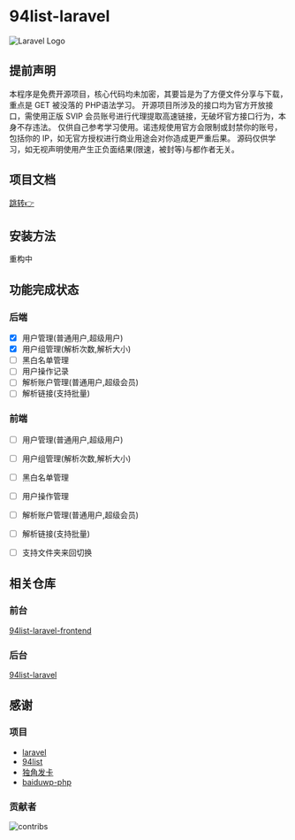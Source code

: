 # 94list-laravel

![Laravel Logo](https://raw.githubusercontent.com/laravel/art/master/logo-lockup/5%20SVG/2%20CMYK/1%20Full%20Color/laravel-logolockup-cmyk-red.svg)

## 提前声明

本程序是免费开源项目，核心代码均未加密，其要旨是为了方便文件分享与下载，重点是 GET 被没落的 PHP语法学习。
开源项目所涉及的接口均为官方开放接口，需使用正版 SVIP 会员账号进行代理提取高速链接，无破坏官方接口行为，本身不存违法。
仅供自己参考学习使用。诺违规使用官方会限制或封禁你的账号，包括你的 IP，如无官方授权进行商业用途会对你造成更严重后果。
源码仅供学习，如无视声明使用产生正负面结果(限速，被封等)与都作者无关。

## 项目文档

[跳转👉](https://blog.huankong.top/docs/94list-laravel)

## 安装方法

重构中

## 功能完成状态

### 后端

- [x] 用户管理(普通用户,超级用户)
- [x] 用户组管理(解析次数,解析大小)
- [ ] 黑白名单管理
- [ ] 用户操作记录
- [ ] 解析账户管理(普通用户,超级会员)
- [ ] 解析链接(支持批量)

### 前端

- [ ] 用户管理(普通用户,超级用户)
- [ ] 用户组管理(解析次数,解析大小)
- [ ] 黑白名单管理
- [ ] 用户操作管理
- [ ] 解析账户管理(普通用户,超级会员)
- [ ] 解析链接(支持批量)
- [ ] 支持文件夹来回切换


## 相关仓库

### 前台

[94list-laravel-frontend](https://github.com/huankong233/94list-laravel-frontend)

### 后台

[94list-laravel](https://github.com/huankong233/94list-laravel)

## 感谢

### 项目

- [laravel](https://laravel.com)
- [94list](https://github.com/codehub666/94list)
- [独角发卡](https://github.com/assimon/dujiaoka)
- [baiduwp-php](https://github.com/yuantuo666/baiduwp-php)

### 贡献者

![contribs](https://contrib.rocks/image?repo=huankong233/94list-laravel)
